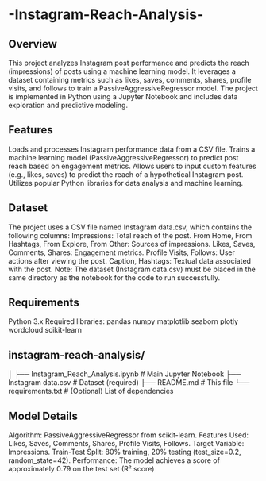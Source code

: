 # -Instagram-Reach-Analysis-
## Overview

This project analyzes Instagram post performance and predicts the reach (impressions) of posts using a machine learning model. It leverages a dataset containing metrics such as likes, saves, comments, shares, profile visits, and follows to train a PassiveAggressiveRegressor model. The project is implemented in Python using a Jupyter Notebook and includes data exploration and predictive modeling.

## Features

Loads and processes Instagram performance data from a CSV file.
Trains a machine learning model (PassiveAggressiveRegressor) to predict post reach based on engagement metrics.
Allows users to input custom features (e.g., likes, saves) to predict the reach of a hypothetical Instagram post.
Utilizes popular Python libraries for data analysis and machine learning.

## Dataset

The project uses a CSV file named Instagram data.csv, which contains the following columns:
Impressions: Total reach of the post.
From Home, From Hashtags, From Explore, From Other: Sources of impressions.
Likes, Saves, Comments, Shares: Engagement metrics.
Profile Visits, Follows: User actions after viewing the post.
Caption, Hashtags: Textual data associated with the post.
Note: The dataset (Instagram data.csv) must be placed in the same directory as the notebook for the code to run successfully.

## Requirements

Python 3.x
Required libraries:
pandas
numpy
matplotlib
seaborn
plotly
wordcloud
scikit-learn

## instagram-reach-analysis/

│
├── Instagram_Reach_Analysis.ipynb  # Main Jupyter Notebook
├── Instagram data.csv             # Dataset (required)
├── README.md                      # This file
└── requirements.txt               # (Optional) List of dependencies

## Model Details

Algorithm: PassiveAggressiveRegressor from scikit-learn.
Features Used: Likes, Saves, Comments, Shares, Profile Visits, Follows.
Target Variable: Impressions.
Train-Test Split: 80% training, 20% testing (test_size=0.2, random_state=42).
Performance: The model achieves a score of approximately 0.79 on the test set (R² score)
